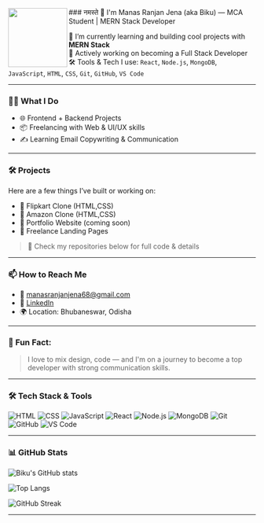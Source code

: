 <img src="https://avatars.githubusercontent.com/u/163158814?v=4" width="120" align="left">
### नमस्ते 🙏 I'm Manas Ranjan Jena (aka Biku) — MCA Student | MERN Stack Developer

🚀 I’m currently learning and building cool projects with **MERN Stack**  
🎯 Actively working on becoming a Full Stack Developer  
🛠️ Tools & Tech I use: `React`, `Node.js`, `MongoDB`, `JavaScript`, `HTML`, `CSS`, `Git`, `GitHub`, `VS Code`

---

### 🧑‍💻 What I Do
- 🌐 Frontend + Backend Projects  
- 📦 Freelancing with Web & UI/UX skills  
- ✍️ Learning Email Copywriting & Communication  

---

### 🛠️ Projects
Here are a few things I’ve built or working on:
- 🔸 Flipkart Clone (HTML,CSS)
- 🔸 Amazon Clone (HTML,CSS)
- 🔸 Portfolio Website (coming soon)
- 🔸 Freelance Landing Pages

> 🔗 Check my repositories below for full code & details

---

### 📫 How to Reach Me
- 📧 manasranjanjena68@gmail.com  
- 💼 [LinkedIn](https://www.linkedin.com/in/manas-ranjanjena/)  
- 🌍 Location: Bhubaneswar, Odisha

---

### 🧠 Fun Fact:
> I love to mix design, code — and I'm on a journey to become a top developer with strong communication skills.



---

### 🛠️ Tech Stack & Tools

![HTML](https://img.shields.io/badge/-HTML5-E34F26?style=for-the-badge&logo=html5)
![CSS](https://img.shields.io/badge/-CSS3-1572B6?style=for-the-badge&logo=css3)
![JavaScript](https://img.shields.io/badge/-JavaScript-F7DF1E?style=for-the-badge&logo=javascript)
![React](https://img.shields.io/badge/-React-61DAFB?style=for-the-badge&logo=react)
![Node.js](https://img.shields.io/badge/-Node.js-339933?style=for-the-badge&logo=nodedotjs)
![MongoDB](https://img.shields.io/badge/-MongoDB-47A248?style=for-the-badge&logo=mongodb)
![Git](https://img.shields.io/badge/-Git-F05032?style=for-the-badge&logo=git)
![GitHub](https://img.shields.io/badge/-GitHub-181717?style=for-the-badge&logo=github)
![VS Code](https://img.shields.io/badge/-VSCode-007ACC?style=for-the-badge&logo=visual-studio-code)

---

### 📊 GitHub Stats

![Biku's GitHub stats](https://github-readme-stats.vercel.app/api?username=manasranjanjena68&show_icons=true&theme=tokyonight)

![Top Langs](https://github-readme-stats.vercel.app/api/top-langs/?username=manasranjanjena68&layout=compact&theme=tokyonight)

![GitHub Streak](https://streak-stats.demolab.com/?user=manasranjanjena68&theme=tokyonight)

---

